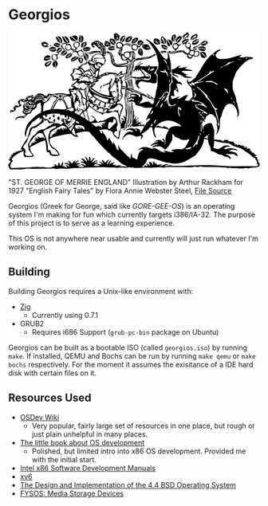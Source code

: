 # Georgios

![Saint George and the Dragon](misc/george_and_dragon.png)

"ST. GEORGE OF MERRIE ENGLAND" Illustration by Arthur Rackham for 1927 "English
Fairy Tales" by Flora Annie Webster Steel, [File
Source](http://www.publicdomainfiles.com/show_file.php?id=13550814618613)

Georgios (Greek for George, said like *GORE-GEE-OS*) is an operating system I'm
making for fun which currently targets i386/IA-32. The purpose of this project
is to serve as a learning experience.

This OS is not anywhere near usable and currently will just run whatever I'm
working on.

## Building

Building Georgios requires a Unix-like environment with:
- [Zig](https://ziglang.org/)
  - Currently using 0.7.1
- GRUB2
  - Requires i686 Support (`grub-pc-bin` package on Ubuntu)

Georgios can be built as a bootable ISO (called `georgios.iso`) by running
`make`. If installed, QEMU and Bochs can be run by running `make qemu` or `make
bochs` respectively.  For the moment it assumes the exisitance of a IDE hard
disk with certain files on it.

## Resources Used

- [OSDev Wiki](http://wiki.osdev.org/)
    - Very popular, fairly large set of resources in one place, but rough
      or just plain unhelpful in many places.
- [The little book about OS development](https://littleosbook.github.io/)
    - Polished, but limited intro into x86 OS development. Provided me with
      the initial start.
- [Intel x86 Software Development Manuals](https://software.intel.com/en-us/articles/intel-sdm)
- [xv6](https://github.com/mit-pdos/xv6-public)
- [The Design and Implementation of the 4.4 BSD Operating System](https://www.amazon.com/Implementation-Operating-paperback-Addison-wesley-Systems/dp/0132317923)
- [FYSOS: Media Storage Devices](https://www.amazon.com/dp/1514111888/)
